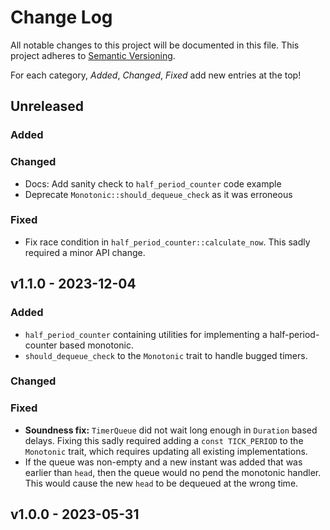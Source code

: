 # Change Log

All notable changes to this project will be documented in this file.
This project adheres to [Semantic Versioning](http://semver.org/).

For each category, *Added*, *Changed*, *Fixed* add new entries at the top!

## Unreleased

### Added

### Changed

- Docs: Add sanity check to `half_period_counter` code example
- Deprecate `Monotonic::should_dequeue_check` as it was erroneous

### Fixed

- Fix race condition in `half_period_counter::calculate_now`.
  This sadly required a minor API change.

## v1.1.0 - 2023-12-04

### Added

- `half_period_counter` containing utilities for implementing a half-period-counter based monotonic.
- `should_dequeue_check` to the `Monotonic` trait to handle bugged timers.

### Changed

### Fixed

- **Soundness fix:** `TimerQueue` did not wait long enough in `Duration` based delays. Fixing this sadly required adding a `const TICK_PERIOD` to the `Monotonic` trait, which requires updating all existing implementations.
- If the queue was non-empty and a new instant was added that was earlier than `head`, then the queue would no pend the monotonic handler. This would cause the new `head` to be dequeued at the wrong time.

## v1.0.0 - 2023-05-31

